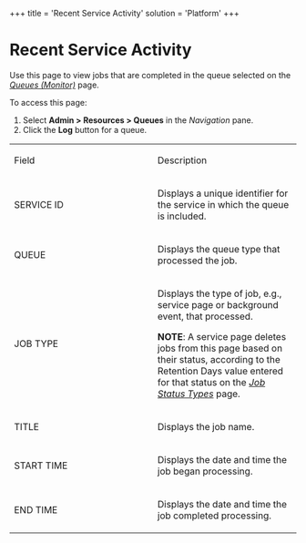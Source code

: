 +++
title = 'Recent Service Activity'
solution = 'Platform'
+++

# Recent Service Activity

<div class="use">

Use this page to view jobs that are completed in the queue selected on
the *[Queues (Monitor)](Queues%20Monitor.htm)* page.

</div>

To access this page:

1.  Select **Admin \> Resources \> Queues** in the *Navigation* pane.
2.  Click the **Log** button for a queue.

<table>
<colgroup>
<col style="width: 50%" />
<col style="width: 50%" />
</colgroup>
<tbody>
<tr class="odd">
<td><p>Field</p></td>
<td><p>Description</p></td>
</tr>
<tr class="even">
<td><p>SERVICE ID</p></td>
<td><p>Displays a unique identifier for the service in which the queue is included.</p></td>
</tr>
<tr class="odd">
<td><p>QUEUE</p></td>
<td><p>Displays the queue type that processed the job.</p></td>
</tr>
<tr class="even">
<td><p>JOB TYPE</p></td>
<td><p>Displays the type of job, e.g., service page or background event, that processed.</p>
<p><strong>NOTE</strong>: A service page deletes jobs from this page based on their status, according to the Retention Days value entered for that status on the <em><a href="Job%20Status%20Type.htm">Job Status Types</a></em> page.</p></td>
</tr>
<tr class="odd">
<td><p>TITLE</p></td>
<td><p>Displays the job name.</p></td>
</tr>
<tr class="even">
<td><p>START TIME</p></td>
<td><p>Displays the date and time the job began processing.</p></td>
</tr>
<tr class="odd">
<td><p>END TIME</p></td>
<td><p>Displays the date and time the job completed processing.</p></td>
</tr>
</tbody>
</table>

